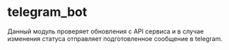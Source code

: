 # telegram_bot
Данный модуль проверяет обновления с API сервиса и в случае изменения статуса отправляет подготовленное сообщение в telegram.
